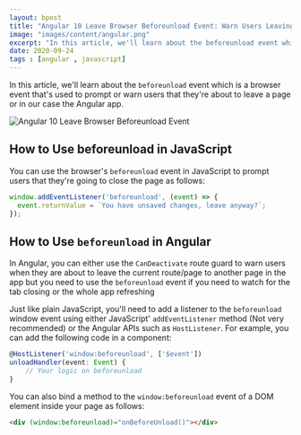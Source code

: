 ```yaml
---
layout: bpost
title: "Angular 10 Leave Browser Beforeunload Event: Warn Users Leaving your App"
image: "images/content/angular.png"
excerpt: "In this article, we'll learn about the beforeunload event which is a browser event that's used to prompt or warn users that they're about to leave a page or in our case the Angular app"
date: 2020-09-24
tags : [angular , javascript]
---
```


In this article, we'll learn about the `beforeunload` event which is a browser event that's used to prompt or warn users that they're about to leave a page or in our case the Angular app. 

![Angular 10 Leave Browser Beforeunload Event](https://www.techiediaries.com/assets/images/angular-beforeunload.jpeg)

## How to Use beforeunload in JavaScript

You can use the browser's `beforeunload` event in JavaScript to prompt
 users that they're going to close the page as follows:

```js
window.addEventListener('beforeunload', (event) => {
  event.returnValue = `You have unsaved changes, leave anyway?`;
});
```

## How to Use `beforeunload` in Angular

In Angular, you can either use the `CanDeactivate` route guard to warn users when they are about to leave the current route/page to another page in the app but you need to use the `beforeunload` event if you need to watch for the tab closing or the whole app refreshing

Just like plain JavaScript, you'll need to add a listener to the `beforeunload` window event using either JavaScript' `addEventListener` method (Not very recommended) or the Angular APIs such as `HostListener`. For example, you can add the following code in a component:

```ts
@HostListener('window:beforeunload', ['$event'])
unloadHandler(event: Event) {
	// Your logic on beforeunload
}
```

You can also bind a method to the `window:beforeunload` event of a DOM element inside your page as follows:

```html
<div (window:beforeunload)="onBeforeUnload()"></div>
```

